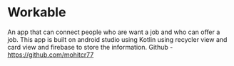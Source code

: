 # Workable
An app that can connect people who are want a job and who can offer a job. This app is built on android studio using Kotlin using recycler view and card view and firebase to store the information.
Github - https://github.com/mohitcr77
